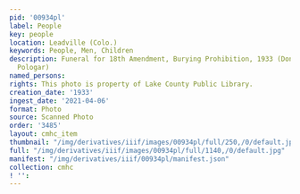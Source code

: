 ```yaml
---
pid: '00934pl'
label: People
key: people
location: Leadville (Colo.)
keywords: People, Men, Children
description: Funeral for 18th Amendment, Burying Prohibition, 1933 (Donated by Beverly
  Pologar)
named_persons: 
rights: This photo is property of Lake County Public Library.
creation_date: '1933'
ingest_date: '2021-04-06'
format: Photo
source: Scanned Photo
order: '3485'
layout: cmhc_item
thumbnail: "/img/derivatives/iiif/images/00934pl/full/250,/0/default.jpg"
full: "/img/derivatives/iiif/images/00934pl/full/1140,/0/default.jpg"
manifest: "/img/derivatives/iiif/00934pl/manifest.json"
collection: cmhc
! '': 
---
```

